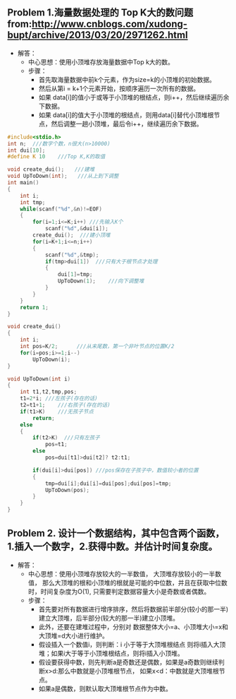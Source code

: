 ## Problem 1.海量数据处理的 Top K大的数问题 from:http://www.cnblogs.com/xudong-bupt/archive/2013/03/20/2971262.html
* 解答：
  * 中心思想：使用小顶堆存放海量数据中Top k大的数。
  * 步骤：
    * 首先取海量数据中前k个元素，作为size=k的小顶堆的初始数据。
    * 然后从第i = k+1个元素开始，按顺序遍历一次所有的数据。
    * 如果 data[i]的值小于或等于小顶堆的根结点，则i++，然后继续遍历余下数据。
    * 如果 data[i]的值大于小顶堆的根结点，则用data[i]替代小顶堆根节点，然后调整一趟小顶堆，最后令i++，继续遍历余下数据。
  
```cpp
#include<stdio.h>
int n;  ///数字个数，n很大(n>10000)
int dui[10];
#define K 10    ///Top K,K的取值

void create_dui();　　///建堆
void UpToDown(int);　　///从上到下调整
int main()
{
    int i;
    int tmp;
    while(scanf("%d",&n)!=EOF)
    {
        for(i=1;i<=K;i++) ///先输入K个
            scanf("%d",&dui[i]);
        create_dui();  ///建小顶堆
        for(i=K+1;i<=n;i++)
        {
            scanf("%d",&tmp);
            if(tmp>dui[1])  ///只有大于根节点才处理
            {
                dui[1]=tmp;
                UpToDown(1);    ///向下调整堆
            }
        }
    }
    return 1;
}

void create_dui()
{
    int i;
    int pos=K/2;      ///从末尾数，第一个非叶节点的位置K/2
    for(i=pos;i>=1;i--)
        UpToDown(i);
}

void UpToDown(int i)
{
    int t1,t2,tmp,pos;
    t1=2*i; ///左孩子(存在的话)
    t2=t1+1;    ///右孩子(存在的话)
    if(t1>K)    ///无孩子节点
        return;
    else
    {
        if(t2>K)  ///只有左孩子
            pos=t1;
        else
            pos=dui[t1]>dui[t2]? t2:t1;

        if(dui[i]>dui[pos]) ///pos保存在子孩子中，数值较小者的位置
        {
            tmp=dui[i];dui[i]=dui[pos];dui[pos]=tmp;
            UpToDown(pos);
        }
    }
}
```

## Problem 2. 设计一个数据结构，其中包含两个函数，1.插入一个数字，2.获得中数。并估计时间复杂度。
* 解答：
  * 中心思想：使用小顶堆存放较大的一半数值， 大顶堆存放较小的一半数值， 那么大顶堆的根和小顶堆的根就是可能的中位数，并且在获取中位数时，时间复杂度为O(1), 只需要判定数据容量大小是奇数或者偶数。
  * 步骤：
    * 首先要对所有数据进行增序排序，然后将数据前半部分(较小的那一半)建立大顶堆，后半部分(较大的那一半)建立小顶堆。
    * 此外，还要在建堆过程中，分别对 数据整体大小=a、小顶堆大小=x和大顶堆=d大小进行维护。
    * 假设插入一个数值i，则判断：i 小于等于大顶堆根结点 则将i插入大顶堆；如果i大于等于小顶堆根结点，则将i插入小顶堆。
    * 假设要获得中数，则先判断a是奇数还是偶数，如果是a奇数则继续判断x>d:那么中数就是小顶堆根节点， 如果x<d：中数就是大顶堆根节点。
    * 如果a是偶数，则默认取大顶堆根节点作为中数。


